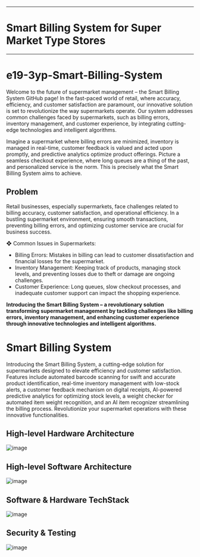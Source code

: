 ___
# Smart Billing System for Super Market Type Stores
___

# e19-3yp-Smart-Billing-System

Welcome to the future of supermarket management – the Smart Billing System GitHub page! In the fast-paced world of retail, where accuracy, efficiency, and customer satisfaction are paramount, our innovative solution is set to revolutionize the way supermarkets operate. Our system addresses common challenges faced by supermarkets, such as billing errors, inventory management, and customer experience, by integrating cutting-edge technologies and intelligent algorithms.

Imagine a supermarket where billing errors are minimized, inventory is managed in real-time, customer feedback is valued and acted upon promptly, and predictive analytics optimize product offerings. Picture a seamless checkout experience, where long queues are a thing of the past, and personalized service is the norm. This is precisely what the Smart Billing System aims to achieve.

## Problem
Retail businesses, especially supermarkets, face challenges related to billing accuracy, customer 
satisfaction, and operational efficiency. In a bustling supermarket environment, ensuring smooth 
transactions, preventing billing errors, and optimizing customer service are crucial for business success.


❖ Common Issues in Supermarkets:<br>

  -  Billing Errors: Mistakes in billing can lead to customer dissatisfaction and financial losses for 
the supermarket.<br>
  - Inventory Management: Keeping track of products, managing stock levels, and preventing 
losses due to theft or damage are ongoing challenges.<br>
  - Customer Experience: Long queues, slow checkout processes, and inadequate customer 
support can impact the shopping experience.<br>

__Introducing the Smart Billing System – a revolutionary solution transforming supermarket management by tackling challenges like billing errors, inventory management, and enhancing customer experience through innovative technologies and intelligent algorithms.__

# Smart Billing System 

Introducing the Smart Billing System, a cutting-edge solution for supermarkets designed to elevate efficiency and customer satisfaction. Features include automated barcode scanning for swift and accurate product identification, real-time inventory management with low-stock alerts, a customer feedback mechanism on digital receipts, AI-powered predictive analytics for optimizing stock levels, a weight checker for automated item weight recognition, and an AI item recognizer streamlining the billing process. Revolutionize your supermarket operations with these innovative functionalities.

## High-level Hardware Architecture

![image](https://github.com/cepdnaclk/e19-3yp-Smart-Billing-System/assets/115539818/56622505-b6c5-41e3-8c5e-a6f891f2a56d)

## High-level Software Architecture

![image](https://github.com/cepdnaclk/e19-3yp-Smart-Billing-System/assets/115539818/d822efb5-0fa5-45bd-94a2-81db9ebae9a4)

## Software & Hardware TechStack

![image](https://github.com/cepdnaclk/e19-3yp-Smart-Billing-System/assets/115539818/423b5a94-ed27-4489-a3eb-ef445f7c8395)

## Security & Testing

![image](https://github.com/cepdnaclk/e19-3yp-Smart-Billing-System/assets/115539818/3877477c-eaca-47b4-8817-54ba98b279f5)







